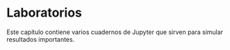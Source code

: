 # Laboratorios

Este capítulo contiene varios cuadernos de Jupyter que sirven para simular resultados importantes.
